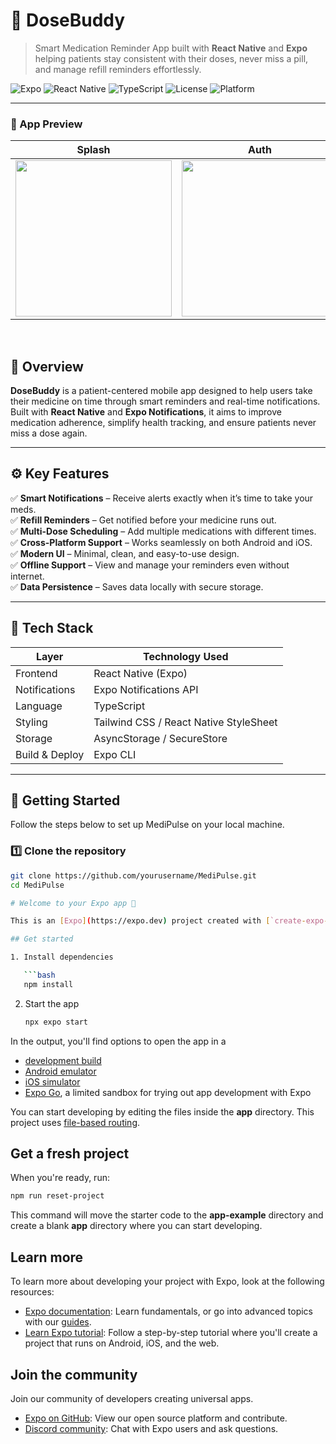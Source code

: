 # 💊 DoseBuddy

> Smart Medication Reminder App built with **React Native** and **Expo** helping patients stay consistent with their doses, never miss a pill, and manage refill reminders effortlessly.

![Expo](https://img.shields.io/badge/Expo-7A7DFF?style=for-the-badge&logo=expo&logoColor=white)
![React Native](https://img.shields.io/badge/React_Native-20232A?style=for-the-badge&logo=react&logoColor=61DAFB)
![TypeScript](https://img.shields.io/badge/TypeScript-007ACC?style=for-the-badge&logo=typescript&logoColor=white)
![License](https://img.shields.io/badge/License-MIT-green?style=for-the-badge)
![Platform](https://img.shields.io/badge/Platform-Android%20%7C%20iOS-blue?style=for-the-badge)

---
### 📱 App Preview

| Splash | Auth | Home |
|--------|------|----------|
| <img src="media/image1.png" width="250"/> | <img src="media/Auth.png" width="250"/> | <img src="media/Home.png" width="250"/> |
<br>

## 🌟 **Overview**

**DoseBuddy** is a patient-centered mobile app designed to help users take their medicine on time through smart reminders and real-time notifications.  
Built with **React Native** and **Expo Notifications**, it aims to improve medication adherence, simplify health tracking, and ensure patients never miss a dose again.

---

## ⚙️ **Key Features**

✅ **Smart Notifications** – Receive alerts exactly when it’s time to take your meds.  
✅ **Refill Reminders** – Get notified before your medicine runs out.  
✅ **Multi-Dose Scheduling** – Add multiple medications with different times.  
✅ **Cross-Platform Support** – Works seamlessly on both Android and iOS.  
✅ **Modern UI** – Minimal, clean, and easy-to-use design.  
✅ **Offline Support** – View and manage your reminders even without internet.  
✅ **Data Persistence** – Saves data locally with secure storage.

---

## 🧱 **Tech Stack**

| Layer | Technology Used |
|-------|------------------|
| Frontend | React Native (Expo) |
| Notifications | Expo Notifications API |
| Language | TypeScript |
| Styling | Tailwind CSS / React Native StyleSheet |
| Storage | AsyncStorage / SecureStore |
| Build & Deploy | Expo CLI |

---

## 🚀 **Getting Started**

Follow the steps below to set up MediPulse on your local machine.

### 1️⃣ Clone the repository
```bash
git clone https://github.com/yourusername/MediPulse.git
cd MediPulse

# Welcome to your Expo app 👋

This is an [Expo](https://expo.dev) project created with [`create-expo-app`](https://www.npmjs.com/package/create-expo-app).

## Get started

1. Install dependencies

   ```bash
   npm install
   ```

2. Start the app

   ```bash
   npx expo start
   ```

In the output, you'll find options to open the app in a

- [development build](https://docs.expo.dev/develop/development-builds/introduction/)
- [Android emulator](https://docs.expo.dev/workflow/android-studio-emulator/)
- [iOS simulator](https://docs.expo.dev/workflow/ios-simulator/)
- [Expo Go](https://expo.dev/go), a limited sandbox for trying out app development with Expo

You can start developing by editing the files inside the **app** directory. This project uses [file-based routing](https://docs.expo.dev/router/introduction).

## Get a fresh project

When you're ready, run:

```bash
npm run reset-project
```

This command will move the starter code to the **app-example** directory and create a blank **app** directory where you can start developing.

## Learn more

To learn more about developing your project with Expo, look at the following resources:

- [Expo documentation](https://docs.expo.dev/): Learn fundamentals, or go into advanced topics with our [guides](https://docs.expo.dev/guides).
- [Learn Expo tutorial](https://docs.expo.dev/tutorial/introduction/): Follow a step-by-step tutorial where you'll create a project that runs on Android, iOS, and the web.

## Join the community

Join our community of developers creating universal apps.

- [Expo on GitHub](https://github.com/expo/expo): View our open source platform and contribute.
- [Discord community](https://chat.expo.dev): Chat with Expo users and ask questions.
